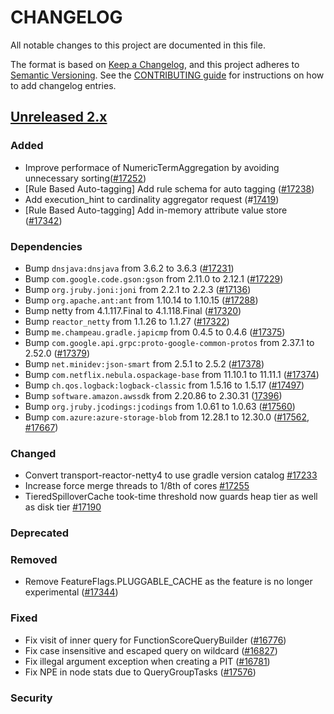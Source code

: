 # CHANGELOG
All notable changes to this project are documented in this file.

The format is based on [Keep a Changelog](https://keepachangelog.com/en/1.0.0/), and this project adheres to [Semantic Versioning](https://semver.org/spec/v2.0.0.html). See the [CONTRIBUTING guide](./CONTRIBUTING.md#Changelog) for instructions on how to add changelog entries.

## [Unreleased 2.x]
### Added
- Improve performace of NumericTermAggregation by avoiding unnecessary sorting([#17252](https://github.com/opensearch-project/OpenSearch/pull/17252))
- [Rule Based Auto-tagging] Add rule schema for auto tagging ([#17238](https://github.com/opensearch-project/OpenSearch/pull/17238))
- Add execution_hint to cardinality aggregator request (#[17419](https://github.com/opensearch-project/OpenSearch/pull/17419))
- [Rule Based Auto-tagging] Add in-memory attribute value store ([#17342](https://github.com/opensearch-project/OpenSearch/pull/17342))

### Dependencies
- Bump `dnsjava:dnsjava` from 3.6.2 to 3.6.3 ([#17231](https://github.com/opensearch-project/OpenSearch/pull/17231))
- Bump `com.google.code.gson:gson` from 2.11.0 to 2.12.1 ([#17229](https://github.com/opensearch-project/OpenSearch/pull/17229))
- Bump `org.jruby.joni:joni` from 2.2.1 to 2.2.3 ([#17136](https://github.com/opensearch-project/OpenSearch/pull/17136))
- Bump `org.apache.ant:ant` from 1.10.14 to 1.10.15 ([#17288](https://github.com/opensearch-project/OpenSearch/pull/17288))
- Bump netty from 4.1.117.Final to 4.1.118.Final ([#17320](https://github.com/opensearch-project/OpenSearch/pull/17320))
- Bump `reactor_netty` from 1.1.26 to 1.1.27 ([#17322](https://github.com/opensearch-project/OpenSearch/pull/17322))
- Bump `me.champeau.gradle.japicmp` from 0.4.5 to 0.4.6 ([#17375](https://github.com/opensearch-project/OpenSearch/pull/17375))
- Bump `com.google.api.grpc:proto-google-common-protos` from 2.37.1 to 2.52.0 ([#17379](https://github.com/opensearch-project/OpenSearch/pull/17379))
- Bump `net.minidev:json-smart` from 2.5.1 to 2.5.2 ([#17378](https://github.com/opensearch-project/OpenSearch/pull/17378))
- Bump `com.netflix.nebula.ospackage-base` from 11.10.1 to 11.11.1 ([#17374](https://github.com/opensearch-project/OpenSearch/pull/17374))
- Bump `ch.qos.logback:logback-classic` from 1.5.16 to 1.5.17 ([#17497](https://github.com/opensearch-project/OpenSearch/pull/17497))
- Bump `software.amazon.awssdk` from 2.20.86 to 2.30.31 ([17396](https://github.com/opensearch-project/OpenSearch/pull/17396))
- Bump `org.jruby.jcodings:jcodings` from 1.0.61 to 1.0.63 ([#17560](https://github.com/opensearch-project/OpenSearch/pull/17560))
- Bump `com.azure:azure-storage-blob` from 12.28.1 to 12.30.0 ([#17562](https://github.com/opensearch-project/OpenSearch/pull/17562), [#17667](https://github.com/opensearch-project/OpenSearch/pull/17667))

### Changed
- Convert transport-reactor-netty4 to use gradle version catalog [#17233](https://github.com/opensearch-project/OpenSearch/pull/17233)
- Increase force merge threads to 1/8th of cores [#17255](https://github.com/opensearch-project/OpenSearch/pull/17255)
- TieredSpilloverCache took-time threshold now guards heap tier as well as disk tier [#17190](https://github.com/opensearch-project/OpenSearch/pull/17190)

### Deprecated

### Removed
- Remove FeatureFlags.PLUGGABLE_CACHE as the feature is no longer experimental ([#17344](https://github.com/opensearch-project/OpenSearch/pull/17344))

### Fixed
- Fix visit of inner query for FunctionScoreQueryBuilder ([#16776](https://github.com/opensearch-project/OpenSearch/pull/16776))
- Fix case insensitive and escaped query on wildcard ([#16827](https://github.com/opensearch-project/OpenSearch/pull/16827))
- Fix illegal argument exception when creating a PIT ([#16781](https://github.com/opensearch-project/OpenSearch/pull/16781))
- Fix NPE in node stats due to QueryGroupTasks ([#17576](https://github.com/opensearch-project/OpenSearch/pull/17576))

### Security

[Unreleased 2.x]: https://github.com/opensearch-project/OpenSearch/compare/2.19...2.x
